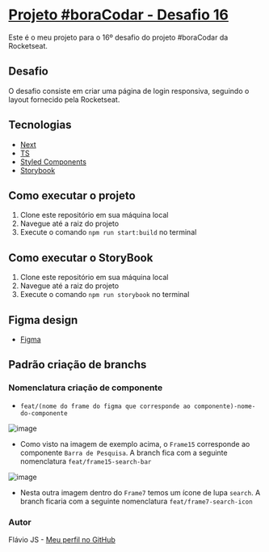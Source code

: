 # [Projeto #boraCodar - Desafio 16](https://www.rocketseat.com.br/boracodar#?utm_source=youtube&utm_medium=organic&utm_campaign=lead&utm_term=boracodar&utm_content=boracodar-descricao-BC_15_Jonas_UI)

Este é o meu projeto para o 16º desafio do projeto #boraCodar da Rocketseat.

## Desafio

O desafio consiste em criar uma página de login responsiva, seguindo o layout fornecido pela Rocketseat.

## Tecnologias

- [Next](https://nextjs.org/docs/getting-started)
- [TS](https://www.typescriptlang.org/docs/)
- [Styled Components](https://styled-components.com/docs)
- [Storybook](https://storybook.js.org/docs/react/get-started/install/)

## Como executar o projeto

1. Clone este repositório em sua máquina local
2. Navegue até a raiz do projeto
3. Execute o comando `npm run start:build` no terminal 

## Como executar o StoryBook

1. Clone este repositório em sua máquina local
2. Navegue até a raiz do projeto
3. Execute o comando `npm run storybook` no terminal 

## Figma design

- [Figma](https://www.figma.com/file/ya4hzo3ntAGktHbUrwyWeF/%23boraCodar---Desafio-16-(Community)?node-id=301-3&t=TRFItg76ZUAnd2oD-0)

## Padrão criação de branchs

### Nomenclatura criação de componente

- `feat/(nome do frame do figma que corresponde ao componente)-nome-do-componente`

![image](https://user-images.githubusercontent.com/106037619/233790761-d281d1a4-92e6-473e-9ad3-ad10fa3ebd07.png)

- Como visto na imagem de exemplo acima, o `Frame15` corresponde ao componente `Barra de Pesquisa`. A branch fica com a seguinte nomenclatura `feat/frame15-search-bar`

![image](https://user-images.githubusercontent.com/106037619/233791052-0323a480-5f5a-455e-9d17-7e823a1ce3da.png)

- Nesta outra imagem dentro do `Frame7` temos um ícone de lupa `search`. A branch ficaria com a seguinte nomenclatura `feat/frame7-search-icon`

### Autor

Flávio JS - [Meu perfil no GitHub](https://github.com/Flavio-JS)

